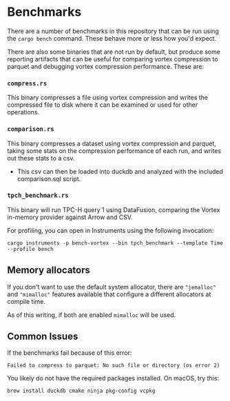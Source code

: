 # Benchmarks

There are a number of benchmarks in this repository that can be run using the `cargo bench` command. These behave more
or less how you'd expect.

There are also some binaries that are not run by default, but produce some reporting artifacts that can be useful for
comparing vortex compression to parquet and debugging vortex compression performance. These are:

### `compress.rs`

This binary compresses a file using vortex compression and writes the compressed file to disk where it can be examined
or used for other operations.

### `comparison.rs`

This binary compresses a dataset using vortex compression and parquet, taking some stats on the compression performance
of each run, and writes out these stats to a csv.

* This csv can then be loaded into duckdb and analyzed with the included comparison.sql script.

### `tpch_benchmark.rs`

This binary will run TPC-H query 1 using DataFusion, comparing the Vortex in-memory provider against Arrow and CSV.

For profiling, you can open in Instruments using the following invocation:

```
cargo instruments -p bench-vortex --bin tpch_benchmark --template Time --profile bench
```

## Memory allocators

If you don't want to use the default system allocator, there are `"jemalloc"` and `"mimalloc"` features available that
configure a different allocators at compile time.

As of this writing, if both are enabled `mimalloc` will be used.

## Common Issues

If the benchmarks fail because of this error:

```
Failed to compress to parquet: No such file or directory (os error 2)
```

You likely do not have the required packages installed. On macOS, try this:

```
brew install duckdb cmake ninja pkg-config vcpkg
```
